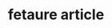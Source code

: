 ---
extends: _layouts.master
title: fetaure article
main_paragraph: Robusna konstrukcija, izrađena od aluminijskih profila i vruće cinčanih čeličnih veznih dijelova čini čvrstu osnovu objekta, koji se lako ovisno o potrebama i vrsti upotrebe može koristiti kao industrijski šator ili brzomontažna hala.
paragraph: Omogućava Vam tri različite vrste objekata koje pokrivaju opseg od običnih skladišnih prostora do toplinski izoliranih proizvodnih prostora. Najveća je prednost naravno u vrlo jednostavnoj montaži, mobilnosti, iskoristivosti i vrlo dugom radnom vijeku. Najlakši prikaz i opis široke upotrebe industrijskih šatora s aluminijskom konstrukcijom:koriste se kao skladišta, pokrivni prostori, jahališta i konjušnice, radionice, dodatni prostori za trgovine, proizvodni pogoni, auto garaže, hangari za zrakoplove..
img_path: '/assets/img/cover/tents-industrial.jpg'
---